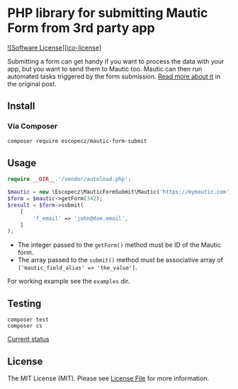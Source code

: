 # PHP library for submitting Mautic Form from 3rd party app

[![Software License][ico-license]](LICENSE.md)

Submitting a form can get handy if you want to process the data with your app, but you want to send them to Mautic too. Mautic can then run automated tasks triggered by the form submission. [Read more about it](https://medium.com/@jan_linhart/the-simplest-way-how-to-submit-a-form-data-to-mautic-1454d3afd005) in the original post.

## Install

### Via Composer

```bash
composer require escopecz/mautic-form-submit
```

## Usage

```php
require __DIR__.'/vendor/autoload.php';

$mautic = new \Escopecz\MauticFormSubmit\Mautic('https://mymautic.com');
$form = $mautic->getForm(342);
$result = $form->submit(
    [
        'f_email' => 'john@doe.email',
    ]
);
```

- The integer passed to the `getForm()` method must be ID of the Mautic form.
- The array passed to the `submit()` method must be associative array of `['mautic_field_alias' => 'the_value']`.

For working example see the `examples` dir.

## Testing

```
composer test
composer cs
```

[Current status](https://travis-ci.org/escopecz/mautic-form-submit)

## License

The MIT License (MIT). Please see [License File](LICENSE.md) for more information.
